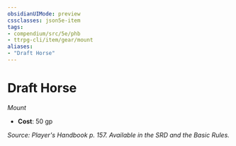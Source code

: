 ```yaml
---
obsidianUIMode: preview
cssclasses: json5e-item
tags:
- compendium/src/5e/phb
- ttrpg-cli/item/gear/mount
aliases: 
- "Draft Horse"
---
```

# Draft Horse
*Mount*  

- **Cost**: 50 gp

*Source: Player's Handbook p. 157. Available in the SRD and the Basic Rules.*
